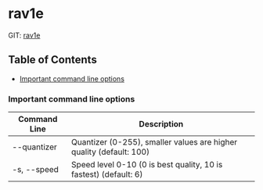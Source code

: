 # rav1e

GIT: [rav1e](https://github.com/xiph/rav1e)

## Table of Contents

- [Important command line options](#important-command-line-options)

### Important command line options

| Command Line | Description  |
| -------------| -------------|
| --quantizer  | Quantizer (0-255), smaller values are higher quality (default: 100)|
| -s, --speed | Speed level 0-10 (0 is best quality, 10 is fastest) (default: 6)|
